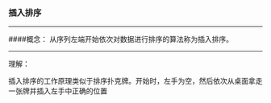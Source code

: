 ### 插入排序
----
####概念：
从序列左端开始依次对数据进行排序的算法称为插入排序。

----
理解：

插入排序的工作原理类似于排序扑克牌。开始时，左手为空，然后依次从桌面拿走一张牌并插入左手中正确的位置
